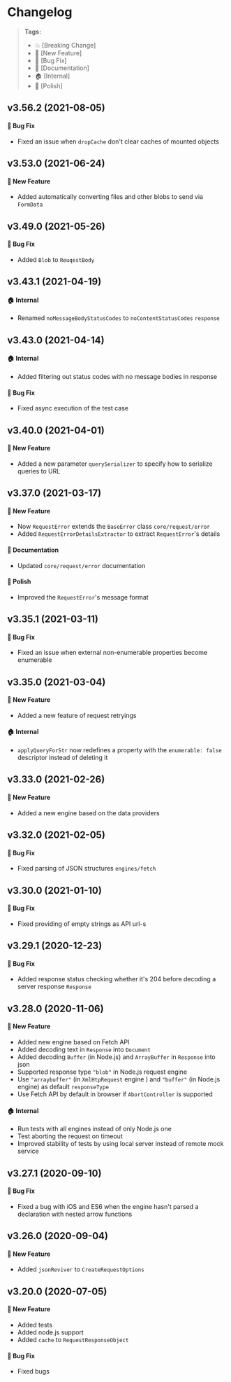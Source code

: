 Changelog
=========

> **Tags:**
> - :boom:       [Breaking Change]
> - :rocket:     [New Feature]
> - :bug:        [Bug Fix]
> - :memo:       [Documentation]
> - :house:      [Internal]
> - :nail_care:  [Polish]

## v3.56.2 (2021-08-05)

#### :bug: Bug Fix

* Fixed an issue when `dropCache` don't clear caches of mounted objects

## v3.53.0 (2021-06-24)

#### :rocket: New Feature

* Added automatically converting files and other blobs to send via `FormData`

## v3.49.0 (2021-05-26)

#### :bug: Bug Fix

* Added `Blob` to `ReuqestBody`

## v3.43.1 (2021-04-19)

#### :house: Internal

* Renamed `noMessageBodyStatusCodes` to `noContentStatusCodes` `response`

## v3.43.0 (2021-04-14)

#### :house: Internal

* Added filtering out status codes with no message bodies in response

#### :bug: Bug Fix

* Fixed async execution of the test case

## v3.40.0 (2021-04-01)

#### :rocket: New Feature

* Added a new parameter `querySerializer` to specify how to serialize queries to URL

## v3.37.0 (2021-03-17)

#### :rocket: New Feature

* Now `RequestError` extends the `BaseError` class `core/request/error`
* Added `RequestErrorDetailsExtractor`  to extract `RequestError`'s details

#### :memo: Documentation

* Updated `core/request/error` documentation

#### :nail_care: Polish

* Improved the `RequestError`'s message format

## v3.35.1 (2021-03-11)

#### :bug: Bug Fix

* Fixed an issue when external non-enumerable properties become enumerable

## v3.35.0 (2021-03-04)

#### :rocket: New Feature

* Added a new feature of request retryings

#### :house: Internal

* `applyQueryForStr` now redefines a property with the `enumerable: false` descriptor instead of deleting it

## v3.33.0 (2021-02-26)

#### :rocket: New Feature

* Added a new engine based on the data providers

## v3.32.0 (2021-02-05)

#### :bug: Bug Fix

* Fixed parsing of JSON structures `engines/fetch`

## v3.30.0 (2021-01-10)

#### :bug: Bug Fix

* Fixed providing of empty strings as API url-s

## v3.29.1 (2020-12-23)

#### :bug: Bug Fix

* Added response status checking whether it's 204 before decoding a server response `Response`

## v3.28.0 (2020-11-06)

#### :rocket: New Feature

* Added new engine based on Fetch API
* Added decoding text in `Response` into `Document`
* Added decoding `Buffer` (in Node.js) and `ArrayBuffer` in `Response` into json
* Supported response type `"blob"` in Node.js request engine
* Use `"arraybuffer"` (in `XmlHtpRequest` engine ) and `"buffer"` (in Node.js engine) as default `responseType`
* Use Fetch API by default in browser if `AbortController` is supported

#### :house: Internal

* Run tests with all engines instead of only Node.js one
* Test aborting the request on timeout
* Improved stability of tests by using local server instead of remote mock service

## v3.27.1 (2020-09-10)

#### :bug: Bug Fix

* Fixed a bug with iOS and ES6 when the engine hasn't parsed a declaration with nested arrow functions

## v3.26.0 (2020-09-04)

#### :rocket: New Feature

* Added `jsonReviver` to `CreateRequestOptions`

## v3.20.0 (2020-07-05)

#### :rocket: New Feature

* Added tests
* Added node.js support
* Added `cache` to `RequestResponseObject`

#### :bug: Bug Fix

* Fixed bugs
